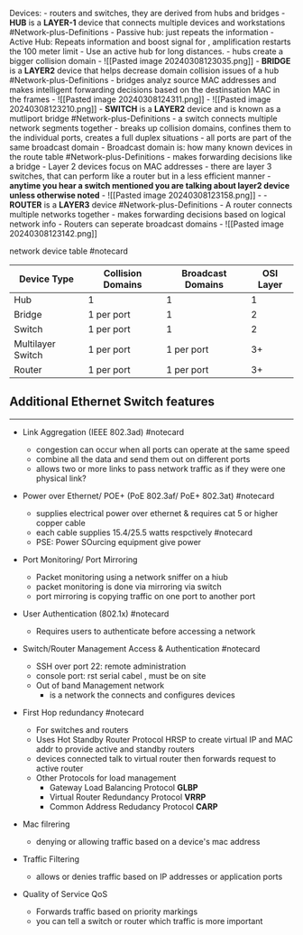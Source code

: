 Devices: 
	- routers and switches, they are derived from hubs and bridges
	- **HUB** is a **LAYER-1** device that connects multiple devices and workstations #Network-plus-Definitions 
		- Passive hub: just repeats the information 
		- Active Hub: Repeats information and boost signal for , amplification restarts the 100 meter limit
			- Use an active hub for long distances. 
		- hubs create a bigger collision domain 
		- ![[Pasted image 20240308123035.png]]
	- **BRIDGE** is a  **LAYER2**  device that helps decrease domain collision issues of a hub #Network-plus-Definitions 
			- bridges analyz source MAC addresses and makes intelligent forwarding decisions based on the destinsation MAC in the frames
			- ![[Pasted image 20240308124311.png]]
			- ![[Pasted image 20240308123210.png]]
		- **SWITCH** is a **LAYER2** device  and is known as a mutliport bridge #Network-plus-Definitions 
			- a switch connects multiple network segments together
			- breaks up collision domains, confines them to the individual ports, creates a full duplex situations 
				- all ports are part of the same broadcast domain 
				- Broadcast domain is: how many known devices in the route table #Network-plus-Definitions 
			- makes forwarding decisions like a bridge
			- Layer 2 devices focus on MAC addresses 
			- there are layer 3 switches,  that can perform like a router but in a less efficient manner
			- **anytime you hear  a switch mentioned you are talking about layer2 device unless otherwise noted**
			- ![[Pasted image 20240308123158.png]]
			- 
		- **ROUTER** is  a **LAYER3** device  #Network-plus-Definitions 
			- A router connects multiple networks together
			- makes forwarding decisions based on logical network info
			- Routers can seperate broadcast domains 
			- ![[Pasted image 20240308123142.png]]


network device table #notecard 

| Device Type       | Collision Domains | Broadcast Domains | OSI Layer |
| ----------------- | ----------------- | ----------------- | --------- |
| Hub               | 1                 | 1                 | 1         |
| Bridge            | 1 per port        | 1                 | 2         |
| Switch            | 1 per port        | 1                 | 2         |
| Multilayer Switch | 1 per port        | 1 per port        | 3+        |
| Router            | 1 per port        | 1 per port        | 3+        |
## Additional Ethernet Switch features
---
- Link Aggregation  (IEEE 802.3ad) #notecard
	-  congestion can occur when all ports can operate at the same speed 
	- combine all the data and send them out on different ports 
	- allows two or more links to pass network traffic as if they were one physical link?

- Power over Ethernet/ POE+ (PoE 802.3af/ PoE+ 802.3at) #notecard 
	- supplies electrical power over ethernet & requires cat 5 or higher copper cable
	- each cable supplies 15.4/25.5 watts respctively #notecard 
	- PSE: Power SOurcing equipment give power 

- Port Monitoring/ Port Mirroring 
	- Packet monitoring using a network sniffer on a hiub
	- packet monitoring is done via mirroring via switch 
	- port mirroring is copying traffic on one port to another port 

- User Authentication (802.1x) #notecard 
	- Requires users to authenticate before accessing a network
- Switch/Router Management Access & Authentication #notecard 
	- SSH over port 22: remote administration 
	- console port: rst serial cabel , must be on site 
	- Out of band Management network 
		- is a network the connects and configures devices 
- First Hop redundancy #notecard 
	- For switches and routers
	- Uses Hot Standby Router Protocol HRSP to create virtual IP and MAC addr to provide active and standby routers
	- devices connected talk to virtual router then forwards request to active router
	- Other Protocols for load management
		- Gateway Load Balancing Protocol **GLBP**
		- Virtual Router Redundancy Protocol **VRRP**
		- Common Address Redudancy Protocol **CARP**
- Mac filrering
	- denying or allowing traffic based on a device's mac address
- Traffic Filtering 
	- allows or denies traffic based on IP addresses or application ports
- Quality of Service QoS
	- Forwards traffic based on priority markings 
	- you can tell a switch or router which traffic is more important 
